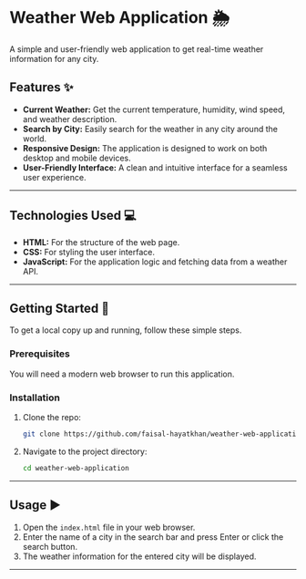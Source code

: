 # Weather Web Application 🌦️

A simple and user-friendly web application to get real-time weather information for any city.

## Features ✨

  * **Current Weather:** Get the current temperature, humidity, wind speed, and weather description.
  * **Search by City:** Easily search for the weather in any city around the world.
  * **Responsive Design:** The application is designed to work on both desktop and mobile devices.
  * **User-Friendly Interface:** A clean and intuitive interface for a seamless user experience.

-----

## Technologies Used 💻

  * **HTML:** For the structure of the web page.
  * **CSS:** For styling the user interface.
  * **JavaScript:** For the application logic and fetching data from a weather API.

-----

## Getting Started 🚀

To get a local copy up and running, follow these simple steps.

### Prerequisites

You will need a modern web browser to run this application.

### Installation

1.  Clone the repo:
    ```sh
    git clone https://github.com/faisal-hayatkhan/weather-web-application.git
    ```
2.  Navigate to the project directory:
    ```sh
    cd weather-web-application
    ```

-----

## Usage ▶️

1.  Open the `index.html` file in your web browser.
2.  Enter the name of a city in the search bar and press Enter or click the search button.
3.  The weather information for the entered city will be displayed.

-----
